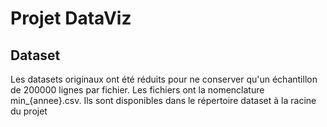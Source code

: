 # Projet DataViz

## Dataset

Les datasets originaux ont été réduits pour ne conserver qu'un échantillon de 200000 lignes par fichier.
Les fichiers ont la nomenclature min_{annee}.csv. Ils sont disponibles dans le répertoire dataset à la racine du projet